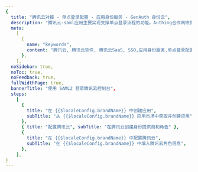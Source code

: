 ```yaml
---
{
  title: "腾讯云对接 - 单点登录配置 - 应用身份服务 - GenAuth 身份云",
  description: "腾讯云-saml应用主要实现支撑单点登录流程的功能。Authing合作网络提供 腾讯云对接，单点登录，SSO，实现应用的快捷登录、免密登录，提升员工办公体验、增强用户体验，增强企业数字化服务水平。",
  meta:
    [
      {
        name: "keywords",
        content: "腾讯云, 腾讯云软件, 腾讯云SaaS, SSO,应用身份服务,单点登录配置,Authing身份云",
      },
    ],
  noSidebar: true,
  noToc: true,
  noFeedback: true,
  fullWidthPage: true,
  bannerTitle: "使用 SAML2 登录腾讯云控制台",
  steps:
    [
      {
        title: "在 {{$localeConfig.brandName}} 中创建应用",
        subTitle: "从 {{$localeConfig.brandName}} 应用市场中获取并创建应用",
      },
      { title: "配置腾讯云", subTitle: "在腾讯云创建身份提供商和角色" },
      {
        title: "在 {{$localeConfig.brandName}} 中配置腾讯云",
        subTitle: "在 {{$localeConfig.brandName}} 中填入腾讯云角色信息",
      },
    ],
}
---
```


<IntegrationDetail/>
